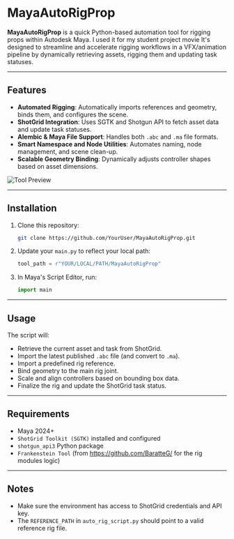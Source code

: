 # MayaAutoRigProp

**MayaAutoRigProp** is a quick Python-based automation tool for rigging props within Autodesk Maya.
I used it for my student project movie
It's designed to streamline and accelerate rigging workflows in a VFX/animation pipeline by dynamically retrieving assets, rigging them and updating task statuses.

---

## Features

- **Automated Rigging**: Automatically imports references and geometry, binds them, and configures the scene.
- **ShotGrid Integration**: Uses SGTK and Shotgun API to fetch asset data and update task statuses.
- **Alembic & Maya File Support**: Handles both `.abc` and `.ma` file formats.
- **Smart Namespace and Node Utilities**: Automates naming, node management, and scene clean-up.
- **Scalable Geometry Binding**: Dynamically adjusts controller shapes based on asset dimensions.

![Tool Preview](/ressources/tool_demo.gif)

---

## Installation

1. Clone this repository:
   ```bash
   git clone https://github.com/YourUser/MayaAutoRigProp.git
   ```

2. Update your `main.py` to reflect your local path:
   ```python
   tool_path = r"YOUR/LOCAL/PATH/MayaAutoRigProp"
   ```

3. In Maya's Script Editor, run:
   ```python
   import main
   ```

---

## Usage

The script will:

- Retrieve the current asset and task from ShotGrid.
- Import the latest published `.abc` file (and convert to `.ma`).
- Import a predefined rig reference.
- Bind geometry to the main rig joint.
- Scale and align controllers based on bounding box data.
- Finalize the rig and update the ShotGrid task status.

---

## Requirements

- Maya 2024+
- `ShotGrid Toolkit (SGTK)` installed and configured
- `shotgun_api3` Python package
- `Frankenstein Tool` (from https://github.com/BaratteG/ for the rig modules logic)

---

## Notes

- Make sure the environment has access to ShotGrid credentials and API key.
- The `REFERENCE_PATH` in `auto_rig_script.py` should point to a valid reference rig file.
